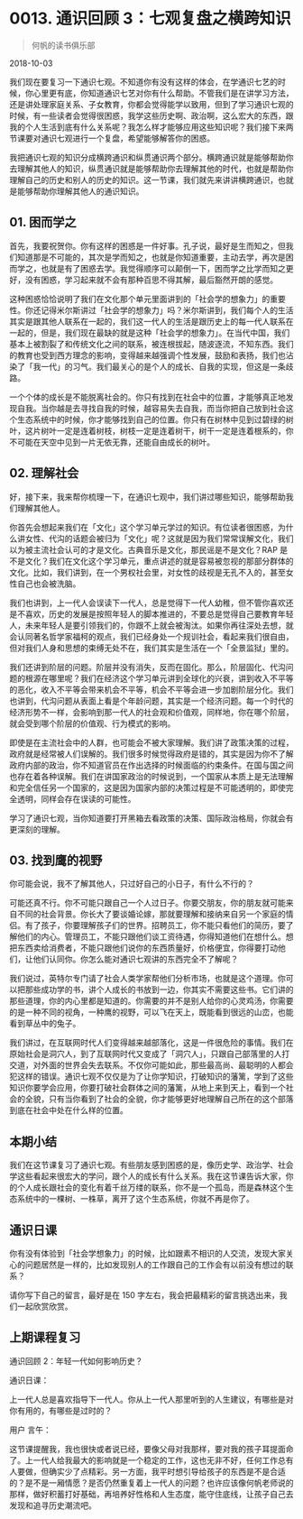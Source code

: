 # 0013. 通识回顾 3：七观复盘之横跨知识

> 何帆的读书俱乐部

2018-10-03

我们现在要复习一下通识七观。不知道你有没有这样的体会，在学通识七艺的时候，你心里更有底，你知道通识七艺对你有什么帮助。不管我们是在讲学习方法，还是讲处理家庭关系、子女教育，你都会觉得能学以致用，但到了学习通识七观的时候，有一些读者会觉得很困惑，我学这些历史啊、政治啊，这么宏大的东西，跟我的个人生活到底有什么关系呢？我怎么样才能够应用这些知识呢？我们接下来两节课要对通识七观进行一个复盘，希望能够解答你的困惑。

我把通识七观的知识分成横跨通识和纵贯通识两个部分。横跨通识就是能够帮助你去理解其他人的知识，纵贯通识就是能够帮助你去理解其他的时代，也就是帮助你理解自己的历史和别人的历史的知识。这一节课，我们就先来讲讲横跨通识，也就是能够帮助你理解其他人的通识知识。

## 01. 困而学之

首先，我要祝贺你。你有这样的困惑是一件好事。孔子说，最好是生而知之，但我们知道那是不可能的，其次是学而知之，也就是你知道重要，主动去学，再次是困而学之，也就是有了困惑去学。我觉得顺序可以颠倒一下，困而学之比学而知之更好，没有困惑，学习起来就不会有那种百思不得其解，最后豁然开朗的感觉。

这种困惑恰恰说明了我们在文化那个单元里面讲到的「社会学的想象力」的重要性。你还记得米尔斯讲过「社会学的想象力」吗？米尔斯讲到，我们每个人的生活其实是跟其他人联系在一起的，我们这一代人的生活是跟历史上的每一代人联系在一起的，但是，我们现在最缺的就是这种「社会学的想象力」。在当代中国，我们基本上被割裂了和传统文化之间的联系，被连根拔起，随波逐流，不知东西。我们的教育也受到西方理念的影响，变得越来越强调个性发展，鼓励和表扬，我们也沾染了「我一代」的习气。我们最关心的是个人的成长、自我的实现，但这是一条歧路。

一个个体的成长是不能脱离社会的。你只有找到在社会中的位置，才能够真正地发现自我。当你越是去寻找自我的时候，越容易失去自我，而当你把自己放到社会这个生态系统中的时候，你才能够找到自己的位置。你只有在树林中见到过碧绿的树叶，这片树叶一定是连着树枝，树枝一定是连着树干，树干一定是连着根系的，你不可能在天空中见到一片无依无靠，还能自由成长的树叶。

## 02. 理解社会

好，接下来，我来帮你梳理一下，在通识七观中，我们讲过哪些知识，能够帮助我们理解其他人。

你首先会想起来我们在「文化」这个学习单元学过的知识。有位读者很困惑，为什么讲女性、代沟的话题会被归为「文化」呢？这就是因为我们常常误解文化，我们以为被主流社会认可的才是文化。古典音乐是文化，那民谣是不是文化？RAP 是不是文化？我们在文化这个学习单元，重点讲述的就是容易被忽视的那部分群体的文化。比如，我们讲到，在一个男权社会里，对女性的歧视是无孔不入的，甚至女性自己也会被洗脑。

我们也讲到，上一代人会误读下一代人，总是觉得下一代人幼稚，但不管你喜欢还是不喜欢，历史的发展是按照年轻人的脚本推进的，不要总是觉得自己要教育年轻人，未来年轻人是要引领我们的，你跟不上就会被淘汰。如果你再往深处去想，就会认同著名哲学家福柯的观点，我们已经身处一个规训社会，看起来我们很自由，但对我们人身和思想的束缚无处不在，我们其实是生活在一个「全景监狱」里的。

我们还讲到阶层的问题。阶层并没有消失，反而在固化。那么，阶层固化、代沟问题的根源在哪里呢？我们在经济这个学习单元讲到全球化的兴衰，讲到收入不平等的恶化，收入不平等会带来机会不平等，机会不平等会进一步加剧阶层分化。我们也讲到，代沟问题从表面上看是个年龄问题，其实是一个经济问题。每一个时代的经济形势不一样，会影响到那一代人的社会观和价值观，同样地，你在哪个阶层，就会受到哪个阶层的价值观、行为模式的影响。

即使是在主流社会中的人群，也可能会不被大家理解。我们讲了政策决策的过程，政府就是经常被人们误解的。我们很多时候觉得政府是错的，其实是因为你不了解政府内部的政治，你不知道官员在作出选择的时候面临的约束条件。在国与国之间也存在着各种误解。我们在讲国家政治的时候说到，一个国家从本质上是无法理解和完全信任另一个国家的，这是因为国家内部的决策过程是不可能透明的，即使完全透明，同样会存在误读的可能性。

学习了通识七观，当你知道要打开黑箱去看政策的决策、国际政治格局，你就会有更深刻的理解。

## 03. 找到鹰的视野

你可能会说，我不了解其他人，只过好自己的小日子，有什么不行的？

可能还真不行。你不可能只跟自己一个人过日子。你要交朋友，你的朋友就可能来自不同的社会背景。你长大了要谈婚论嫁，那就要理解和接纳来自另一个家庭的情侣。有了孩子，你要理解孩子们的世界。招聘员工，你不能只看他们的简历，要了解他们的内心。管理员工，不能只跟他们谈工资待遇，你得知道他们在想什么。想把东西卖给消费者，不能只跟他们说你的东西质量好，价格便宜，你得要打动他们，让他们认同你。你怎么能对通识七观讲的东西完全不了解呢？

我们说过，英特尔专门请了社会人类学家帮他们分析市场，也就是这个道理。你可以把那些成功学的书，讲个人成长的书放到一边，你其实不需要这些书。它们讲的那些道理，你的内心里都是知道的。你需要的并不是别人给你的心灵鸡汤，你需要的是一种不同的视角，一种鹰的视野，可以飞在天上，既能看到很远的山峦，也能看到草丛中的兔子。

我们讲过，在互联网时代人们变得越来越部落化，这是一件很危险的事情。我们在原始社会是洞穴人，到了互联网时代又变成了「洞穴人」，只跟自己部落里的人打交道，对外面的世界会失去联系。不仅你可能如此，那些最高尚、最聪明的人都会犯这样的错误。通识七观不仅仅是为了让你学知识，打破知识的藩篱，学到了这些知识你要学会应用，你要打破社会群体之间的藩篱，从地上来到天上，看到一个社会的全貌，只有当你看到了社会的全貌，你才能够更好地理解自己所在的这个部落到底在社会中处在什么样的位置。

## 本期小结

我们在这节课复习了通识七观。有些朋友感到困惑的是，像历史学、政治学、社会学这些看起来很宏大的学问，跟个人的成长有什么关系。我在这节课告诉大家，你的个人成长跟社会的变化有着千丝万缕的联系，你不是一个孤岛，而是森林这个生态系统中的一棵树、一株草，离开了这个生态系统，你就不再是你了。

## 通识日课

你有没有体验到「社会学想象力」的时候，比如跟素不相识的人交流，发现大家关心的问题居然是一样的，比如发现别人的工作跟自己的工作会有以前没有想过的联系？

请你写下自己的留言，最好是在 150 字左右，我会把最精彩的留言挑选出来，我们一起欣赏欣赏。

## 上期课程复习

通识回顾 2：年轻一代如何影响历史？

通识日课：

上一代人总是喜欢指导下一代人。你从上一代人那里听到的人生建议，有哪些是对你有用的，有哪些是过时的？

用户 言午：

这节课提醒我，我也很快或者说已经，要像父母对我那样，要对我的孩子耳提面命了。上一代人给我最大的影响就是一个稳定的工作，这也无非不好，任何工作总有人要做，但确实少了点精彩。另一方面，我平时想引导给孩子的东西是不是合适的？是不是一厢情愿？是否仍然重复着上一代人的问题？也许应该像何帆老师说的那样，做好积蓄打好基础，再培养好性格和人生态度，能守住底线，让孩子自己去发现和追寻历史潮流吧。


